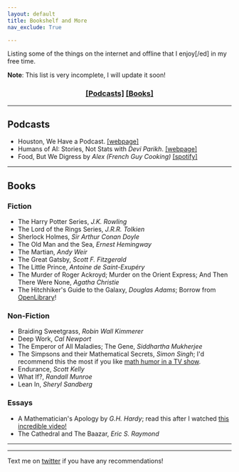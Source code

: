```yaml
---
layout: default
title: Bookshelf and More
nav_exclude: True

---
```


Listing some of the things on the internet and offline that I enjoy[/ed] in my free time.

**Note**: This list is very incomplete, I will update it soon!

<div align="center" markdown="1">

### [[Podcasts]](#podcasts) [[Books]](#books) <!-- [[Coffee]](#coffee) -->

</div>

<hr>

## Podcasts

- Houston, We Have a Podcast. [[webpage]](https://www.nasa.gov/johnson/HWHAP)
- Humans of AI: Stories, Not Stats with _Devi Parikh_. [[webpage]](https://www.cc.gatech.edu/~parikh/humanstoriesai/)
- Food, But We Digress by _Alex (French Guy Cooking)_ [[spotify]](
https://open.spotify.com/show/2byaYb4BvPJaTIJu8OCl4I?si=ND_-3T5TQmuf1YvimcDZlQ)

<hr>

## Books

### Fiction

- The Harry Potter Series, _J.K. Rowling_
- The Lord of the Rings Series, _J.R.R. Tolkien_
- Sherlock Holmes, _Sir Arthur Conan Doyle_
- The Old Man and the Sea, _Ernest Hemingway_
- The Martian, _Andy Weir_
- The Great Gatsby, _Scott F. Fitzgerald_
- The Little Prince, _Antoine de Saint-Exupéry_
- The Murder of Roger Ackroyd; Murder on the Orient Express; And Then There Were None, _Agatha Christie_
- The Hitchhiker's Guide to the Galaxy, _Douglas Adams_; Borrow from [OpenLibrary](https://openlibrary.org/works/OL2163713W/The_Hitch_Hiker's_Guide_to_the_Galaxy_The_Restaurant_at_the_End_of_the_Universe_Life_the_Universe_an?edition=morethancomplete00adam)!


### Non-Fiction

- Braiding Sweetgrass, _Robin Wall Kimmerer_
- Deep Work, _Cal Newport_
- The Emperor of All Maladies; The Gene, _Siddhartha Mukherjee_
- The Simpsons and their Mathematical Secrets, _Simon Singh_; I'd recommend this the most if you like [math humor in a TV show](https://www.theguardian.com/tv-and-radio/2013/sep/22/the-simpsons-secret-formula-maths-simon-singh).
- Endurance, _Scott Kelly_
- What If?, _Randall Munroe_
- Lean In, _Sheryl Sandberg_

### Essays

- A Mathematician's Apology by _G.H. Hardy_; read this after I watched [this incredible video!](https://www.youtube.com/watch?v=s_L-fp8gDzY)
- The Cathedral and The Baazar, _Eric S. Raymond_

<!-- ## Coffee

Inspired by coffee pages from other researchers. [](), []() -->

<hr>

--------------------------------------------------------------------------------

Text me on [twitter](https://twitter.com/tkasarla_) if you have any recommendations!
